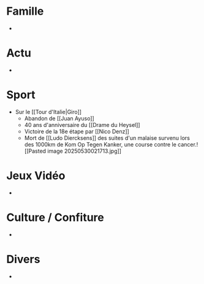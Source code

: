 # Famille
- 
# Actu
- 
# Sport
- Sur le [[Tour d'Italie|Giro]]
	- Abandon de [[Juan Ayuso]]
	- 40 ans d'anniversaire du [[Drame du Heysel]]
	- Victoire de la 18e étape par [[Nico Denz]]
	- Mort de [[Ludo Diercksens]] des suites d'un malaise survenu lors des 1000km de Kom Op Tegen Kanker, une course contre le cancer.![[Pasted image 20250530021713.jpg]]
# Jeux Vidéo
- 
# Culture / Confiture
- 
# Divers
- 
